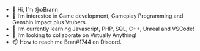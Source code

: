 - 👋 Hi, I’m @oBrann
- 👀 I’m interested in Game development, Gameplay Programming and Genshin Impact plus Vtubers.
- 🌱 I’m currently learning Javascript, PHP, SQL, C++, Unreal and VSCode!
- 💞️ I’m looking to collaborate on Virtually Anything!
- 📫 How to reach me Bran#1744 on Discord. 

<!---
oBrann/oBrann is a ✨ special ✨ repository because its `README.md` (this file) appears on your GitHub profile.
You can click the Preview link to take a look at your changes.
--->
